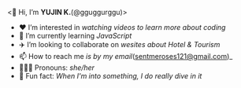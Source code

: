 <👋 Hi, I’m **YUJIN K.**(@gguggurggu)>

- ❤️ I’m interested in _watching videos to learn more about coding_
- 🌱 I’m currently learning _JavaScript_
- ✈️ I’m looking to collaborate on _wesites about Hotel & Tourism_
- 📫 How to reach me _is by my email_(sentmeroses121@gmail.com)_
- 🙇🏻‍♀️ Pronouns: _she/her_
- 🙈 Fun fact: _When I'm into something, I do really dive in it_

<!---
gguggurggu/gguggurggu is a ✨ special ✨ repository because its `README.md` (this file) appears on your GitHub profile.
You can click the Preview link to take a look at your changes.
--->

